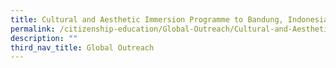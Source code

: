 ```yaml
---
title: Cultural and Aesthetic Immersion Programme to Bandung, Indonesia
permalink: /citizenship-education/Global-Outreach/Cultural-and-Aesthetic-Immersion-Programme/
description: ""
third_nav_title: Global Outreach
---
```

